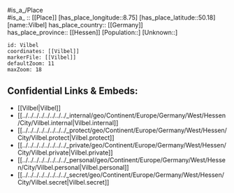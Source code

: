 ﻿---
location: [50.18,8.75] 
mapzoom: [7,12] 
mapmarker: city 
type: City
tags:
- geo/City


SpocWebEntityId: 35290
isDeleted: false
confidential: public

---
#is_a_/Place  
#is_a_ :: [[Place]] 
[has_place_longitude::8.75] 
[has_place_latitude::50.18] 
[name::Vilbel] 
has_place_country:: [[Germany]]  
has_place_province:: [[Hessen]] 
[Population::] 
[Unknown::] 


```leaflet
id: Vilbel
coordinates: [[Vilbel]] 
markerFile: [[Vilbel]] 
defaultZoom: 11 
maxZoom: 18
```


## Confidential Links & Embeds: 
- [[Vilbel|Vilbel]]  
- [[../../../../../../../../_internal/geo/Continent/Europe/Germany/West/Hessen/City/Vilbel.internal|Vilbel.internal]] 
- [[../../../../../../../../_protect/geo/Continent/Europe/Germany/West/Hessen/City/Vilbel.protect|Vilbel.protect]] 
- [[../../../../../../../../_private/geo/Continent/Europe/Germany/West/Hessen/City/Vilbel.private|Vilbel.private]] 
- [[../../../../../../../../_personal/geo/Continent/Europe/Germany/West/Hessen/City/Vilbel.personal|Vilbel.personal]] 
- [[../../../../../../../../_secret/geo/Continent/Europe/Germany/West/Hessen/City/Vilbel.secret|Vilbel.secret]] 
